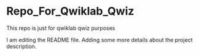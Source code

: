 # Repo_For_Qwiklab_Qwiz
This repo is just for qwiklab qwiz purposes

I am editing the README file. Adding some more details about the project description.
